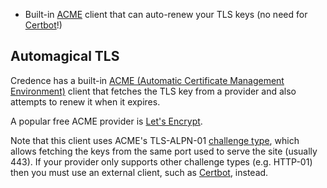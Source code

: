 * Built-in [ACME](https://en.wikipedia.org/wiki/Automatic_Certificate_Management_Environment) client that can auto-renew your TLS keys (no need for [Certbot](https://certbot.eff.org/)!)

Automagical TLS
---------------

Credence has a built-in [ACME (Automatic Certificate Management Environment)](https://en.wikipedia.org/wiki/Automatic_Certificate_Management_Environment) client that fetches the TLS key from a provider and also attempts to renew it when it expires.

A popular free ACME provider is [Let's Encrypt](https://letsencrypt.org/).

Note that this client uses ACME's TLS-ALPN-01 [challenge type](https://letsencrypt.org/docs/challenge-types/), which allows fetching the keys from the same port used to serve the site (usually 443). If your provider only supports other challenge types (e.g. HTTP-01) then you must use an external client, such as [Certbot](https://certbot.eff.org/), instead.
